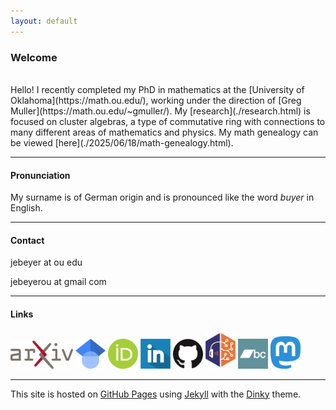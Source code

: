 ```yaml
---
layout: default
---
```


### Welcome

<br/> 
Hello! I recently completed my PhD in mathematics at the [University of Oklahoma](https://math.ou.edu/), working under the direction of [Greg Muller](https://math.ou.edu/~gmuller/). My [research](./research.html) is focused on cluster algebras, a type of commutative ring with connections to many different areas of mathematics and physics. My math genealogy can be viewed [here](./2025/06/18/math-genealogy.html).

---

#### Pronunciation

My surname is of German origin and is pronounced like the word *buyer* in English.

---

#### Contact

jebeyer at ou edu

jebeyerou at gmail com

---

#### Links


<a href="https://arxiv.org/a/beyer_j_2.html"><img src="./assets/arxiv-logo.png" alt="arXiv" width="100"/></a> 
<a href="https://scholar.google.com/citations?&user=pRnb5PwAAAAJ"><img src="./assets/Google_Scholar_logo.png" alt="GoogleScholar" width="48"/></a>
<a href="https://orcid.org/0000-0002-2499-2863"><img src="./assets/ORCID-logo.png" alt="ORCID" width="48"/></a>
<a href="https://www.linkedin.com/in/james-beyer-72558767"><img src="./assets/linkedin-icon-512.png" alt="LinkedIn" width="48"/></a> 
<a href="https://github.com/jebeyer"><img src="./assets/GitHub-Mark-120px-plus.png" alt="GitHub" width="48"/></a> 
<a href="https://listenbrainz.org/user/whistlingkitty/"><img src="./assets/ListenBrainz_Logo.png" alt="ListenBrainz" width="48"/></a> 
<a href="https://whistlingkitty.bandcamp.com"><img src="./assets/bandcamp-button-square-green-512.png" alt="Bandcamp" width="48"/></a> 
<a rel="me" href="https://mathstodon.xyz/@jebeyer"><img src="./assets/mastodon_logo.svg" alt="Mastodon" width="48"/></a> 

---

This site is hosted on [GitHub Pages](https://pages.github.com) using [Jekyll](https://jekyllrb.com/) with the [Dinky](https://github.com/pages-themes/dinky) theme.
